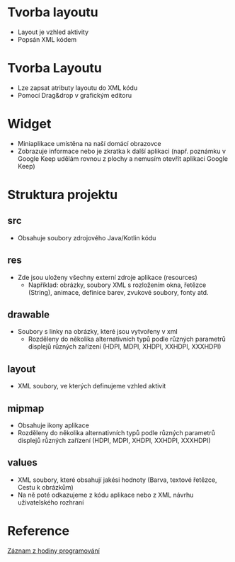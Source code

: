 # Tvorba layoutu
* Layout je vzhled aktivity
* Popsán XML kódem
# Tvorba Layoutu
* Lze zapsat atributy layoutu do XML kódu
* Pomocí Drag&drop v grafickým editoru
# Widget
* Miniaplikace umístěna na naší domácí obrazovce
* Zobrazuje informace nebo je zkratka k další aplikaci (např. poznámku v Google Keep udělám rovnou z plochy a nemusím otevřít aplikaci Google Keep)
# Struktura projektu
## src
  * Obsahuje soubory zdrojového Java/Kotlin kódu
##  res
* Zde jsou uloženy všechny externí zdroje aplikace (resources)
  * Například: obrázky, soubory XML s rozložením okna, řetězce (String), animace, definice barev, zvukové soubory, fonty atd.
## drawable
* Soubory s linky na obrázky, které jsou vytvořeny v xml
  * Rozděleny do několika alternativních typů podle různých parametrů displejů různých zařízení (HDPI, MDPI, XHDPI, XXHDPI, XXXHDPI)
## layout
* XML soubory, ve kterých definujeme vzhled aktivit
## mipmap
* Obsahuje ikony aplikace
* Rozděleny do několika alternativních typů podle různých parametrů displejů různých zařízení (HDPI, MDPI, XHDPI, XXHDPI, XXXHDPI)
## values
* XML soubory, které obsahují jakési hodnoty (Barva, textové řetězce, Cestu k obrázkům)
* Na ně poté odkazujeme z kódu aplikace nebo z XML návrhu uživatelského rozhraní
# Reference
<a href="https://youtu.be/1lBLY_Xxg-o" rel="nofollow">Záznam z hodiny programování</a>
